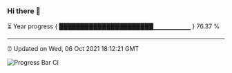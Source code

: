 ### Hi there 👋

⏳ Year progress { ██████████████████████▁▁▁▁▁▁▁▁ } 76.37 %

---

⏰ Updated on Wed, 06 Oct 2021 18:12:21 GMT

![Progress Bar CI](https://github.com/liununu/liununu/workflows/Progress%20Bar%20CI/badge.svg)
